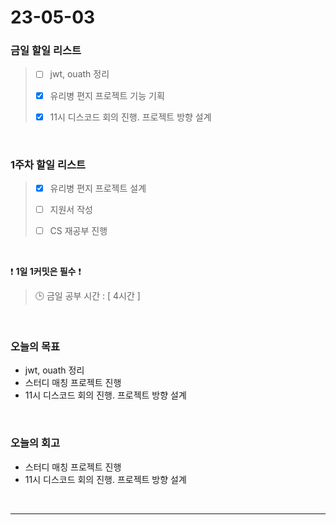 # 23-05-03
### 금일 할일 리스트
> - [ ]  jwt, ouath 정리
>
> - [x]  유리병 편지 프로젝트 기능 기획
>
> - [x]  11시 디스코드 회의 진행. 프로젝트 방향 설계


<br/>

### 1주차 할일 리스트  
> - [x]  유리병 편지 프로젝트 설계
>
> - [ ]  지원서 작성
>
> - [ ]  CS 재공부 진행

<br/>

❗ **1일 1커밋은 필수** ❗
> 🕒 금일 공부 시간 : [ 4시간 ]
  
<br/>

### 오늘의 목표
- jwt, ouath 정리
- 스터디 매칭 프로젝트 진행
- 11시 디스코드 회의 진행. 프로젝트 방향 설계

<br>

### 오늘의 회고
- 스터디 매칭 프로젝트 진행
- 11시 디스코드 회의 진행. 프로젝트 방향 설계

<br/>

------------  
